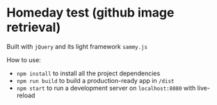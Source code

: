 # Homeday test (github image retrieval)

Built with ```jQuery``` and its light framework ```sammy.js```

How to use:

  - ```npm install``` to install all the project dependencies
  - ```npm run build``` to build a production-ready app in ```/dist```
  - ```npm start``` to run a development server on ```localhost:8080``` with live-reload
